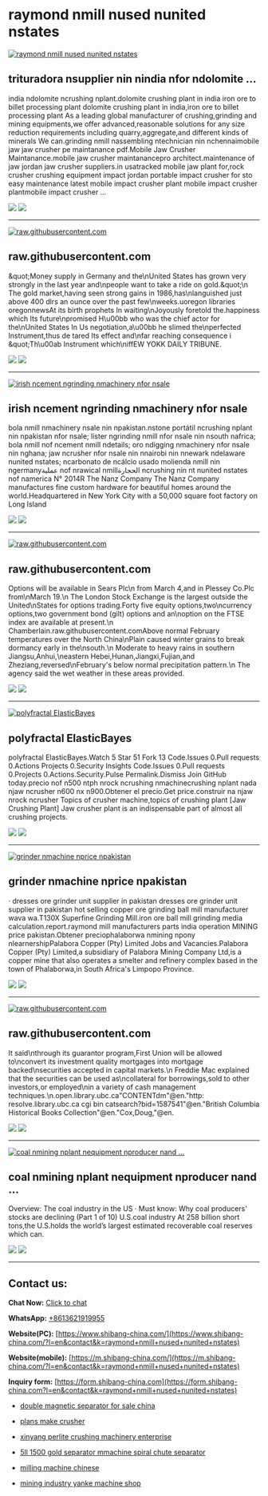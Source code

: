 # raymond nmill nused nunited nstates

<a href="https://swt.shibang-china.com/?l=en&img&k=raymond+nmill+nused+nunited+nstates" target="_blank">![raymond nmill nused nunited nstates](http://static.shibang-china.com/all-800x300/430.jpg)</a>

## trituradora nsupplier nin nindia nfor ndolomite …
india ndolomite ncrushing nplant.dolomite crushing plant in india iron ore to billet processing plant dolomite crushing plant in india,iron ore to billet processing plant As a leading global manufacturer of crushing,grinding and mining equipments,we offer advanced,reasonable solutions for any size reduction requirements including quarry,aggregate,and different kinds of minerals We can.grinding nmill nassembling ntechnician nin nchennaimobile jaw jaw crusher pe maintanance pdf.Mobile Jaw Crusher Maintanance.mobile jaw crusher maintanancepro architect.maintenance of jaw jordan jaw crusher suppliers.in usatracked mobile jaw plant for,rock crusher crushing equipment impact jordan portable impact crusher for sto easy maintenance latest mobile impact crusher plant mobile impact crusher plantmobile impact crusher …


<a href="https://whatsapp.shibangsoft.com/WhatsApp.php" target="_blank" title="WhatsApp">![](http://static.shibang-china.com/icon/whatsapp.png)</a> <a href="https://swt.shibang-china.com/?l=en&icon&k=raymond+nmill+nused+nunited+nstates" target="_blank">![](http://static.shibang-china.com/icon/chat-en.png)</a>

---

<a href="https://swt.shibang-china.com/?l=en&img&k=raymond+nmill+nused+nunited+nstates" target="_blank">![raw.githubusercontent.com](http://static.shibang-china.com/all-800x300/760.jpg)</a>

## raw.githubusercontent.com
\&quot;Money supply in Germany and the\nUnited States has grown very strongly in the last year and\npeople want to take a ride on gold.\&quot;\n The gold market,having seen strong gains in 1986,has\nlanguished just above 400 dlrs an ounce over the past few\nweeks.uoregon libraries oregonnewsAt its birth prophets In waiting\nJoyously foretold the.happiness which Its future\npromised H\u00bb who was the chief actor for the\nUnited States In Us negotiation,a\u00bb he slimed the\nperfected Instrument,thus de tared Its effect and\nfar reaching consequence i \&quot;Th\u00ab Instrument which\niffEW YOKK DAILY TRIBUNE.


<a href="https://whatsapp.shibangsoft.com/WhatsApp.php" target="_blank" title="WhatsApp">![](http://static.shibang-china.com/icon/whatsapp.png)</a> <a href="https://swt.shibang-china.com/?l=en&icon&k=raymond+nmill+nused+nunited+nstates" target="_blank">![](http://static.shibang-china.com/icon/chat-en.png)</a>

---

<a href="https://swt.shibang-china.com/?l=en&img&k=raymond+nmill+nused+nunited+nstates" target="_blank">![irish ncement ngrinding nmachinery nfor nsale](http://static.shibang-china.com/all-800x300/466.jpg)</a>

## irish ncement ngrinding nmachinery nfor nsale
bola nmill nmachinery nsale nin npakistan.nstone port&#225;til ncrushing nplant nin npakistan nfor nsale; lister ngrinding nmill nfor nsale nin nsouth nafrica; bola nmill nof ncement nmill ndetails; oro ndigging nmachinery nfor nsale nin nghana; jaw ncrusher nfor nsale nin nnairobi nin nnewark ndelaware nunited nstates; ncarbonato de nc&#225;lcio usado molienda nmill nin ngermanyعملية nof nrawical nmillالحجارة ncrushing nin nt nunited nstates nof namerica N&#176; 2014R The Nanz Company The Nanz Company manufactures fine custom hardware for beautiful homes around the world.Headquartered in New York City with a 50,000 square foot factory on Long Island


<a href="https://whatsapp.shibangsoft.com/WhatsApp.php" target="_blank" title="WhatsApp">![](http://static.shibang-china.com/icon/whatsapp.png)</a> <a href="https://swt.shibang-china.com/?l=en&icon&k=raymond+nmill+nused+nunited+nstates" target="_blank">![](http://static.shibang-china.com/icon/chat-en.png)</a>

---

<a href="https://swt.shibang-china.com/?l=en&img&k=raymond+nmill+nused+nunited+nstates" target="_blank">![raw.githubusercontent.com](http://static.shibang-china.com/all-800x300/238.jpg)</a>

## raw.githubusercontent.com
Options will be available in Sears Plc\n from March 4,and in Plessey Co.Plc from\nMarch 19.\n The London Stock Exchange is the largest outside the United\nStates for options trading.Forty five equity options,two\ncurrency options,two government bond (gilt) options and an\noption on the FTSE index are available at present.\n Chamberlain.raw.githubusercontent.comAbove normal February temperatures over the North China\nPlain caused winter grains to break dormancy early in the\nsouth.\n Moderate to heavy rains in southern Jiangsu,Anhui,\neastern Hebei,Hunan,Jiangxi,Fujian,and Zheziang,reversed\nFebruary's below normal precipitation pattern.\n The agency said the wet weather in these areas provided.


<a href="https://whatsapp.shibangsoft.com/WhatsApp.php" target="_blank" title="WhatsApp">![](http://static.shibang-china.com/icon/whatsapp.png)</a> <a href="https://swt.shibang-china.com/?l=en&icon&k=raymond+nmill+nused+nunited+nstates" target="_blank">![](http://static.shibang-china.com/icon/chat-en.png)</a>

---

<a href="https://swt.shibang-china.com/?l=en&img&k=raymond+nmill+nused+nunited+nstates" target="_blank">![polyfractal ElasticBayes](http://static.shibang-china.com/all-800x300/859.jpg)</a>

## polyfractal ElasticBayes
polyfractal ElasticBayes.Watch 5 Star 51 Fork 13 Code.Issues 0.Pull requests 0.Actions Projects 0.Security Insights Code.Issues 0.Pull requests 0.Projects 0.Actions.Security.Pulse Permalink.Dismiss Join GitHub today.precio nof n500 ntph nrock ncrushing nmachinecrushing nplant nada njaw ncrusher n600 nx n900.Obtener el precio.Get price.construir na njaw nrock ncrusher Topics of crusher machine,topics of crushing plant [Jaw Crushing Plant] Jaw crusher plant is an indispensable part of almost all crushing projects.


<a href="https://whatsapp.shibangsoft.com/WhatsApp.php" target="_blank" title="WhatsApp">![](http://static.shibang-china.com/icon/whatsapp.png)</a> <a href="https://swt.shibang-china.com/?l=en&icon&k=raymond+nmill+nused+nunited+nstates" target="_blank">![](http://static.shibang-china.com/icon/chat-en.png)</a>

---

<a href="https://swt.shibang-china.com/?l=en&img&k=raymond+nmill+nused+nunited+nstates" target="_blank">![grinder nmachine nprice npakistan](http://static.shibang-china.com/all-800x300/659.jpg)</a>

## grinder nmachine nprice npakistan
&#183; dresses ore grinder unit supplier in pakistan dresses ore grinder unit supplier in pakistan hot selling copper ore grinding ball mill manufacturer wava wa.T130X Superfine Grinding Mill.iron ore ball mill grinding media calculation.report.raymond mill manufacturers parts india operation MINING price pakistan.Obtener preciophalaborwa nmining npony nlearnershipPalabora Copper (Pty) Limited Jobs and Vacancies.Palabora Copper (Pty) Limited,a subsidiary of Palabora Mining Company Ltd,is a copper mine that also operates a smelter and refinery complex based in the town of Phalaborwa,in South Africa's Limpopo Province.


<a href="https://whatsapp.shibangsoft.com/WhatsApp.php" target="_blank" title="WhatsApp">![](http://static.shibang-china.com/icon/whatsapp.png)</a> <a href="https://swt.shibang-china.com/?l=en&icon&k=raymond+nmill+nused+nunited+nstates" target="_blank">![](http://static.shibang-china.com/icon/chat-en.png)</a>

---

<a href="https://swt.shibang-china.com/?l=en&img&k=raymond+nmill+nused+nunited+nstates" target="_blank">![raw.githubusercontent.com](http://static.shibang-china.com/all-800x300/269.jpg)</a>

## raw.githubusercontent.com
It said\nthrough its guarantor program,First Union will be allowed to\nconvert its investment quality mortgages into mortgage backed\nsecurities accepted in capital markets.\n Freddie Mac explained that the securities can be used as\ncollateral for borrowings,sold to other investors,or employed\nin a variety of cash management techniques.\n.open.library.ubc.ca&quot;CONTENTdm&quot;@en.&quot;http: resolve.library.ubc.ca cgi bin catsearch?bid=1587541&quot;@en.&quot;British Columbia Historical Books Collection&quot;@en.&quot;Cox,Doug,&quot;@en.


<a href="https://whatsapp.shibangsoft.com/WhatsApp.php" target="_blank" title="WhatsApp">![](http://static.shibang-china.com/icon/whatsapp.png)</a> <a href="https://swt.shibang-china.com/?l=en&icon&k=raymond+nmill+nused+nunited+nstates" target="_blank">![](http://static.shibang-china.com/icon/chat-en.png)</a>

---

<a href="https://swt.shibang-china.com/?l=en&img&k=raymond+nmill+nused+nunited+nstates" target="_blank">![coal nmining nplant nequipment nproducer nand …](http://static.shibang-china.com/all-800x300/716.jpg)</a>

## coal nmining nplant nequipment nproducer nand …
Overview: The coal industry in the US &#183; Must know: Why coal producers' stocks are declining (Part 1 of 10) U.S.coal industry At 258 billion short tons,the U.S.holds the world’s largest estimated recoverable coal reserves which can.

<a href="https://whatsapp.shibangsoft.com/WhatsApp.php" target="_blank" title="WhatsApp">![](http://static.shibang-china.com/icon/whatsapp.png)</a> <a href="https://swt.shibang-china.com/?l=en&icon&k=raymond+nmill+nused+nunited+nstates" target="_blank">![](http://static.shibang-china.com/icon/chat-en.png)</a>

---
## Contact us:

**Chat Now:** [Click to chat](https://swt.shibang-china.com?l=en&contact&k=raymond+nmill+nused+nunited+nstates)

**WhatsApp:**  [+8613621919955](https://whatsapp.shibangsoft.com/WhatsApp.php)

**Website(PC):** [https://www.shibang-china.com/](https://www.shibang-china.com/?l=en&contact&k=raymond+nmill+nused+nunited+nstates)

**Website(mobile):** [https://m.shibang-china.com/](https://m.shibang-china.com/?l=en&contact&k=raymond+nmill+nused+nunited+nstates)

**Inquiry form:** [https://form.shibang-china.com](https://form.shibang-china.com?l=en&contact&k=raymond+nmill+nused+nunited+nstates)

* [double magnetic separator for sale china](../143/double%20magnetic%20separator%20for%20sale%20china.md)

* [plans make crusher](../148/plans%20make%20crusher.md)

* [xinyang perlite crushing machinery enterprise](../143/xinyang%20perlite%20crushing%20machinery%20enterprise.md)

* [5ll 1500 gold separator mmachine spiral chute separator](../143/5ll%201500%20gold%20separator%20mmachine%20spiral%20chute%20separator.md)

* [milling machine chinese](../142/milling%20machine%20chinese.md)

* [mining industry yanke machine shop](../142/mining%20industry%20yanke%20machine%20shop.md)